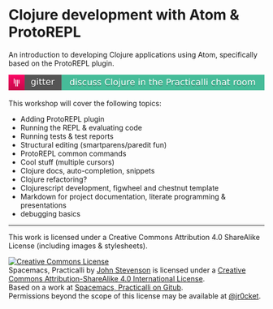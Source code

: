 # Clojure development with Atom & ProtoREPL

An introduction to developing Clojure applications using Atom, specifically based on the ProtoREPL plugin.

[![Join the conversation on Gitter](images/gitter-chat-badge-practicalli.png)](https://gitter.im/practicalli/chat?utm_source=badge&utm_medium=badge&utm_campaign=pr-badge)

This workshop will cover the following topics:

* Adding ProtoREPL plugin
* Running the REPL & evaluating code
* Running tests & test reports
* Structural editing (smartparens/paredit fun)
* ProtoREPL common commands
* Cool stuff (multiple cursors)
* Clojure docs, auto-completion, snippets
* Clojure refactoring?
* Clojurescript development, figwheel and chestnut template
* Markdown for project documentation, literate programming & presentations
* debugging basics

------------------------------------------

This work is licensed under a Creative Commons Attribution 4.0 ShareAlike License (including images & stylesheets).

<a rel="license" href="http://creativecommons.org/licenses/by-sa/4.0/"><img alt="Creative Commons License" style="border-width:0" src="https://i.creativecommons.org/l/by-sa/4.0/88x31.png" /></a><br /><span xmlns:dct="http://purl.org/dc/terms/" property="dct:title">Spacemacs, Practicalli</span> by <a xmlns:cc="http://creativecommons.org/ns#" href="spacemacs.practical.li" property="cc:attributionName" rel="cc:attributionURL">John Stevenson</a> is licensed under a <a rel="license" href="http://creativecommons.org/licenses/by-sa/4.0/">Creative Commons Attribution-ShareAlike 4.0 International License</a>.<br />Based on a work at <a xmlns:dct="http://purl.org/dc/terms/" href="https://github.com/practicalli/spacemacs" rel="dct:source">Spacemacs, Practicalli on Gitub</a>.<br />Permissions beyond the scope of this license may be available at <a xmlns:cc="http://creativecommons.org/ns#" href="https://twitter.com/jr0cket" rel="cc:morePermissions">@jr0cket</a>.
